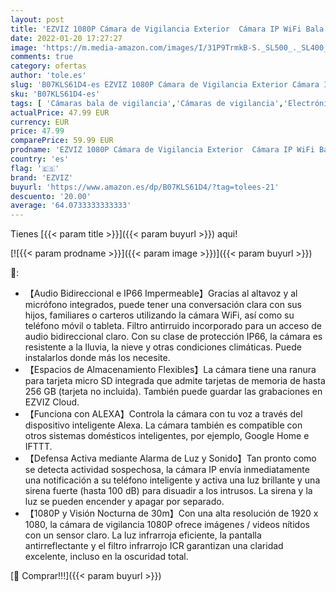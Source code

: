 ```yaml
---
layout: post
title: 'EZVIZ 1080P Cámara de Vigilancia Exterior  Cámara IP WiFi Bala de Seguridad IP66  con Visión Nocturna 30m  Defensa Activa con Luz y Sirena  Compatible con Alexa  CTQ3W'
date: 2022-01-20 17:27:27
image: 'https://m.media-amazon.com/images/I/31P9TrmkB-S._SL500_._SL400_.jpg'
comments: true
category: ofertas
author: 'tole.es'
slug: 'B07KLS61D4-es EZVIZ 1080P Cámara de Vigilancia Exterior Cámara IP WiFi...'
sku: 'B07KLS61D4-es'
tags: [ 'Cámaras bala de vigilancia','Cámaras de vigilancia','Electrónica','Fotografía y videocámaras','alexa','ezviz', ]
actualPrice: 47.99 EUR
currency: EUR
price: 47.99
comparePrice: 59.99 EUR
prodname: 'EZVIZ 1080P Cámara de Vigilancia Exterior  Cámara IP WiFi Bala de Seguridad IP66  con Visión Nocturna 30m  Defensa Activa con Luz y Sirena  Compatible con Alexa  CTQ3W'
country: 'es'
flag: '🇪🇸'
brand: 'EZVIZ'
buyurl: 'https://www.amazon.es/dp/B07KLS61D4/?tag=tolees-21'
descuento: '20.00'
average: '64.0733333333333'
---
```


Tienes [{{< param title >}}]({{< param buyurl >}}) aqui!

[![{{< param prodname >}}]({{< param image >}})]({{< param buyurl >}})

🔎:

- 【Audio Bidireccional e IP66 Impermeable】Gracias al altavoz y al micrófono integrados, puede tener una conversación clara con sus hijos, familiares o carteros utilizando la cámara WiFi, así como su teléfono móvil o tableta. Filtro antirruido incorporado para un acceso de audio bidireccional claro. Con su clase de protección IP66, la cámara es resistente a la lluvia, la nieve y otras condiciones climáticas. Puede instalarlos donde más los necesite.
- 【Espacios de Almacenamiento Flexibles】La cámara tiene una ranura para tarjeta micro SD integrada que admite tarjetas de memoria de hasta 256 GB (tarjeta no incluida). También puede guardar las grabaciones en EZVIZ Cloud.
- 【Funciona con ALEXA】Controla la cámara con tu voz a través del dispositivo inteligente Alexa. La cámara también es compatible con otros sistemas domésticos inteligentes, por ejemplo, Google Home e IFTTT.
- 【Defensa Activa mediante Alarma de Luz y Sonido】Tan pronto como se detecta actividad sospechosa, la cámara IP envía inmediatamente una notificación a su teléfono inteligente y activa una luz brillante y una sirena fuerte (hasta 100 dB) para disuadir a los intrusos. La sirena y la luz se pueden encender y apagar por separado.
- 【1080P y Visión Nocturna de 30m】Con una alta resolución de 1920 x 1080, la cámara de vigilancia 1080P ofrece imágenes / videos nítidos con un sensor claro. La luz infrarroja eficiente, la pantalla antirreflectante y el filtro infrarrojo ICR garantizan una claridad excelente, incluso en la oscuridad total.

[🛒 Comprar!!!]({{< param buyurl >}})
